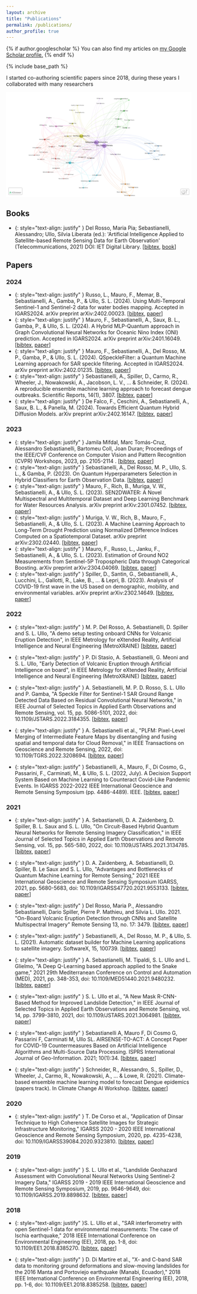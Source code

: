 ```yaml
---
layout: archive
title: "Publications"
permalink: /publications/
author_profile: true
---
```


{% if author.googlescholar %}
  You can also find my articles on <u><a href="{{author.googlescholar}}">my Google Scholar profile</a>.</u>
{% endif %}

{% include base_path %}


I started co-authoring scientific papers since 2018, during these years I collaborated with many researchers

![](/images/collaborations.png)


## Books
- {: style="text-align: justify" } Del Rosso, Maria Pia; Sebastianelli, Alessandro; Ullo, Silvia Liberata (ed.): 'Artificial Intelligence Applied to Satellite-based Remote Sensing Data for Earth Observation' (Telecommunications, 2021) DOI: 
IET Digital Library. [[bibtex](bibtex/pbte098e.bib), [book](https://digital-library.theiet.org/content/books/te/pbte098e)]

## Papers

### 2024
- {: style="text-align: justify" } Russo, L., Mauro, F., Memar, B., Sebastianelli, A., Gamba, P., & Ullo, S. L. (2024). Using Multi-Temporal Sentinel-1 and Sentinel-2 data for water bodies mapping. Accepted in IGARS2024. arXiv preprint arXiv:2402.00023. [[bibtex](bibtex/russo2024using.bib), [paper](https://arxiv.org/abs/2402.00023)]
- {: style="text-align: justify" } Mauro, F., Sebastianelli, A., Saux, B. L., Gamba, P., & Ullo, S. L. (2024). A Hybrid MLP-Quantum approach in Graph Convolutional Neural Networks for Oceanic Nino Index (ONI) prediction. Accepted in IGARS2024. arXiv preprint arXiv:2401.16049. [[bibtex](bibtex/mauro2024hybrid.bib), [paper](https://arxiv.org/abs/2401.16049)]
- {: style="text-align: justify" } Mauro, F., Sebastianelli, A., Del Rosso, M. P., Gamba, P., & Ullo, S. L. (2024). QSpeckleFilter: a Quantum Machine Learning approach for SAR speckle filtering. Accepted in IGARS2024. arXiv preprint arXiv:2402.01235. [[bibtex](bibtex/mauro2024qspecklefilter.bib), [paper](https://arxiv.org/abs/2402.01235)]
- {: style="text-align: justify" } Sebastianelli, A., Spiller, D., Carmo, R., Wheeler, J., Nowakowski, A., Jacobson, L. V., ... & Schneider, R. (2024). A reproducible ensemble machine learning approach to forecast dengue outbreaks. Scientific Reports, 14(1), 3807. [[bibtex](bibtex/sebastianelli2024reproducible.bib), [paper](https://www.nature.com/articles/s41598-024-52796-9)]
- {: style="text-align: justify" } De Falco, F., Ceschini, A., Sebastianelli, A., Saux, B. L., & Panella, M. (2024). Towards Efficient Quantum Hybrid Diffusion Models. arXiv preprint arXiv:2402.16147. [[bibtex](bibtex/de2024towards.bib), [paper](https://arxiv.org/abs/2402.16147)]

### 2023
- {: style="text-align: justify" } Jamila Mifdal, Marc Tomás-Cruz, Alessandro Sebastianelli, Bartomeu Coll, Joan Duran; Proceedings of the IEEE/CVF Conference on Computer Vision and Pattern Recognition (CVPR) Workshops, 2023, pp. 2105-2114 . [[bibtex](bibtex/Mifdal_2023_CVPR.bib), [paper](https://openaccess.thecvf.com/content/CVPR2023W/EarthVision/html/Tomas-Cruz_Deep_Unfolding_for_Hypersharpening_Using_a_High-Frequency_Injection_Module_CVPRW_2023_paper.html)]
- {: style="text-align: justify" } Sebastianelli, A., Del Rosso, M. P., Ullo, S. L., & Gamba, P. (2023). On Quantum Hyperparameters Selection in Hybrid Classifiers for Earth Observation Data. [[bibtex](), [paper](https://www.techrxiv.org/articles/preprint/On_Quantum_Hyperparameters_Selection_in_Hybrid_Classifiers_for_Earth_Observation_Data/22001828)]
- {: style="text-align: justify" } Mauro, F., Rich, B., Muriga, V. W., Sebastianelli, A., & Ullo, S. L. (2023). SEN2DWATER: A Novel Multispectral and Multitemporal Dataset and Deep Learning Benchmark for Water Resources Analysis. arXiv preprint arXiv:2301.07452. [[bibtex](), [paper](https://arxiv.org/abs/2301.07452)]
- {: style="text-align: justify" } Muriga, V. W., Rich, B., Mauro, F., Sebastianelli, A., & Ullo, S. L. (2023). A Machine Learning Approach to Long-Term Drought Prediction using Normalized Difference Indices Computed on a Spatiotemporal Dataset. arXiv preprint arXiv:2302.02440. [[bibtex](), [paper](https://arxiv.org/abs/2302.02440)]
- {: style="text-align: justify" } Mauro, F., Russo, L., Janku, F., Sebastianelli, A., & Ullo, S. L. (2023). Estimation of Ground NO2 Measurements from Sentinel-5P Tropospheric Data through Categorical Boosting. arXiv preprint arXiv:2304.04069. [[bibtex](), [paper](https://arxiv.org/abs/2304.04069)]
- {: style="text-align: justify" } Spiller, D., Santin, G., Sebastianelli, A., Lucchini, L., Gallotti, R., Lake, B., ... & Lepri, B. (2023). Analysis of COVID-19 first wave in the US based on demographic, mobility, and environmental variables. arXiv preprint arXiv:2302.14649. [[bibtex](), [paper](https://arxiv.org/abs/2302.14649)]

### 2022
- {: style="text-align: justify" } M. P. Del Rosso, A. Sebastianelli, D. Spiller and S. L. Ullo, "A demo setup testing onboard CNNs for Volcanic Eruption  Detection", in IEEE Metrology for eXtended Reality, Artificial Intelligence and Neural Engineering (MetroXRAINE) [[bibtex](), [paper]()]

- {: style="text-align: justify" } P. Di Stasio, A. Sebastianelli, G. Meoni and S. L. Ullo, "Early Detection of Volcanic Eruption through Artificial Intelligence on board", in IEEE Metrology for eXtended Reality, Artificial Intelligence and Neural Engineering (MetroXRAINE) [[bibtex](), [paper]()]

- {: style="text-align: justify" } A. Sebastianelli, M. P. D. Rosso, S. L. Ullo and P. Gamba, "A Speckle Filter for Sentinel-1 SAR Ground Range Detected Data Based on Residual Convolutional Neural Networks," in IEEE Journal of Selected Topics in Applied Earth Observations and Remote Sensing, vol. 15, pp. 5086-5101, 2022, doi: 10.1109/JSTARS.2022.3184355. [[bibtex](bibtex/9800702.bib), [paper](https://ieeexplore.ieee.org/abstract/document/9800702)]

- {: style="text-align: justify" } A. Sebastianelli et al., "PLFM: Pixel-Level Merging of Intermediate Feature Maps by disentangling and fusing spatial and temporal data for Cloud Removal," in IEEE Transactions on Geoscience and Remote Sensing, 2022, doi: 10.1109/TGRS.2022.3208694. [[bibtex](bibtex/9899477.bib), [paper](https://ieeexplore.ieee.org/document/9899477)]

- {: style="text-align: justify" } Sebastianelli, A., Mauro, F., Di Cosmo, G., Passarini, F., Carminati, M., & Ullo, S. L. (2022, July). A Decision Support System Based on Machine Learning to Counteract Covid-Like Pandemic Events. In IGARSS 2022-2022 IEEE International Geoscience and Remote Sensing Symposium (pp. 4486-4489). IEEE. [[bibtex](bibtex/9883847.bib), [paper](https://ieeexplore.ieee.org/abstract/document/9883847)]


### 2021

- {: style="text-align: justify" } A. Sebastianelli, D. A. Zaidenberg, D. Spiller, B. L. Saux and S. L. Ullo, "On Circuit-Based Hybrid Quantum Neural Networks for Remote Sensing Imagery Classification," in IEEE Journal of Selected Topics in Applied Earth Observations and Remote Sensing, vol. 15, pp. 565-580, 2022, doi: 10.1109/JSTARS.2021.3134785. [[bibtex](bibtex/9647979.bib), [paper](https://ieeexplore.ieee.org/abstract/document/9647979)]

- {: style="text-align: justify" } D. A. Zaidenberg, A. Sebastianelli, D. Spiller, B. Le Saux and S. L. Ullo, "Advantages and Bottlenecks of Quantum Machine Learning for Remote Sensing," 2021 IEEE International Geoscience and Remote Sensing Symposium IGARSS, 2021, pp. 5680-5683, doi: 10.1109/IGARSS47720.2021.9553133. [[bibtex](bibtex/9553133.bib), [paper](https://ieeexplore.ieee.org/abstract/document/9553133)]

- {: style="text-align: justify" } Del Rosso, Maria P., Alessandro Sebastianelli, Dario Spiller, Pierre P. Mathieu, and Silvia L. Ullo. 2021. "On-Board Volcanic Eruption Detection through CNNs and Satellite Multispectral Imagery" Remote Sensing 13, no. 17: 3479. [[bibtex](bibtex/rs13173479.bib), [paper](https://www.mdpi.com/2072-4292/13/17/3479#cite)]

- {: style="text-align: justify" } Sebastianelli, A., Del Rosso, M. P., & Ullo, S. L. (2021). Automatic dataset builder for Machine Learning applications to satellite imagery. SoftwareX, 15, 100739. [[bibtex](bibtex/S2352711021000728.bib), [paper](https://www.sciencedirect.com/science/article/pii/S2352711021000728)]

- {: style="text-align: justify" } A. Sebastianelli, M. Tipaldi, S. L. Ullo and L. Glielmo, "A Deep Q-Learning based approach applied to the Snake game," 2021 29th Mediterranean Conference on Control and Automation (MED), 2021, pp. 348-353, doi: 10.1109/MED51440.2021.9480232. [[bibtex](bibtex/9480232.bib), [paper](https://ieeexplore.ieee.org/abstract/document/9480232)]

- {: style="text-align: justify" } S. L. Ullo et al., "A New Mask R-CNN-Based Method for Improved Landslide Detection," in IEEE Journal of Selected Topics in Applied Earth Observations and Remote Sensing, vol. 14, pp. 3799-3810, 2021, doi: 10.1109/JSTARS.2021.3064981. [[bibtex](bibtex/9373966.bib), [paper](https://ieeexplore.ieee.org/abstract/document/9373966)]

- {: style="text-align: justify" } Sebastianelli A, Mauro F, Di Cosmo G, Passarini F, Carminati M, Ullo SL. AIRSENSE-TO-ACT: A Concept Paper for COVID-19 Countermeasures Based on Artificial Intelligence Algorithms and Multi-Source Data Processing. ISPRS International Journal of Geo-Information. 2021; 10(1):34. [[bibtex](bibtex/ijgi10010034.bib), [paper](https://www.mdpi.com/2220-9964/10/1/34#cite)]

- {: style="text-align: justify" } Schneider, R., Alessandro, S., Spiller, D., Wheeler, J., Carmo, R., Nowakowski, A., ... & Lowe, R. (2021). Climate-based ensemble machine learning model to forecast Dengue epidemics (papers track). In Climate Change AI Workshop. [[bibtex](bibtex/schneiderclimate.bib), [paper](https://scholar.google.com/scholar?oi=bibs&cluster=7400128840829821794&btnI=1&hl=it)]

### 2020
- {: style="text-align: justify" } T. De Corso et al., "Application of Dinsar Technique to High Coherence Satellite Images for Strategic Infrastructure Monitoring," IGARSS 2020 - 2020 IEEE International Geoscience and Remote Sensing Symposium, 2020, pp. 4235-4238, doi: 10.1109/IGARSS39084.2020.9323810. [[bibtex](bibtex/9323810.bib), [paper](https://ieeexplore.ieee.org/abstract/document/9323810)]

### 2019
- {: style="text-align: justify" } S. L. Ullo et al., "Landslide Geohazard Assessment with Convolutional Neural Networks Using Sentinel-2 Imagery Data," IGARSS 2019 - 2019 IEEE International Geoscience and Remote Sensing Symposium, 2019, pp. 9646-9649, doi: 10.1109/IGARSS.2019.8898632. [[bibtex](bibtex/8898632.bib), [paper](https://ieeexplore.ieee.org/abstract/document/8898632)]

### 2018
- {: style="text-align: justify" }S. L. Ullo et al., "SAR interferometry with open Sentinel-1 data for environmental measurements: The case of Ischia earthquake," 2018 IEEE International Conference on Environmental Engineering (EE), 2018, pp. 1-8, doi: 10.1109/EE1.2018.8385270. [[bibtex](bibtex/8385270.bib), [paper](https://ieeexplore.ieee.org/abstract/document/8385270)]

- {: style="text-align: justify" } D. Di Martire et al., "X- and C-band SAR data to monitoring ground deformations and slow-moving landslides for the 2016 Manta and Portoviejo earthquake (Manabi, Ecuador)," 2018 IEEE International Conference on Environmental Engineering (EE), 2018, pp. 1-6, doi: 10.1109/EE1.2018.8385258. [[bibtex](bibtex/8385258.bib), [paper](https://ieeexplore.ieee.org/abstract/document/8385270)]



